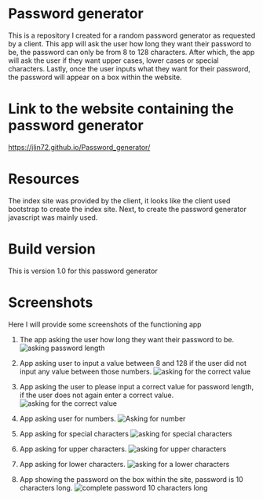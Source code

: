 # Password generator
This is a repository I created for a random password generator as requested by a client. This app will ask the user how long they want their password to be, the password can only be from 8 to 128 characters. After which, the app will ask the user if they want upper cases, lower cases or special characters. Lastly, once the user inputs what they want for their password, the password will appear on a box within the website.

# Link to the website containing the password generator
https://jlin72.github.io/Password_generator/

# Resources
The index site was provided by the client, it looks like the client used bootstrap to create the index site. Next, to create the password generator javascript was mainly used. 
# Build version
This is version 1.0 for this password generator

# Screenshots
Here I will provide some screenshots of the functioning app

1. The app asking the user how long they want their password to be.
![asking password length](https://drive.google.com/file/d/1BL_SfXSpTE-iLMwC577QHZJLR_tFVbXo/view?usp=sharing)

2. App asking user to input a value between 8 and 128 if the user did not input any value between those numbers.
![asking for the correct value](https://drive.google.com/file/d/1UYoWL6zOqDTNEHFn-YsLxC2Tezv7c_yo/view?usp=sharing)

3. App asking the user to please input a correct value for password length, if the user does not again enter a correct value.
![asking for the correct value](https://drive.google.com/file/d/1bktyZ3McTneh0qtAiklqsLnqb9Ng2-ay/view?usp=sharing)

4. App asking user for numbers.
![Asking for number](https://drive.google.com/file/d/127ws_oed6GlIRSz9GYMpvV4zlLf6GScW/view?usp=sharing)

5. App asking for special characters
![asking for special characters](https://drive.google.com/file/d/15ERIaIpajiuse-TQ1GvDBGKUFebUploI/view?usp=sharing)

6. App asking for upper characters.
![asking for upper characters](https://drive.google.com/file/d/1aEs_qsbAX-WX3AtPs05teBMoeycqnJew/view?usp=sharing)

7. App asking for lower characters.
![asking for a lower characters](https://drive.google.com/file/d/1X5hFlBRaNfjYC22q-cvMpzOBjgg4c1l8/view?usp=sharing)

8. App showing the password on the box within the site, password is 10 characters long.
![complete password 10 characters long](https://drive.google.com/file/d/18DQDWYN_HxPfPmLjAm8j58c2_tEvQN9s/view?usp=sharing)
